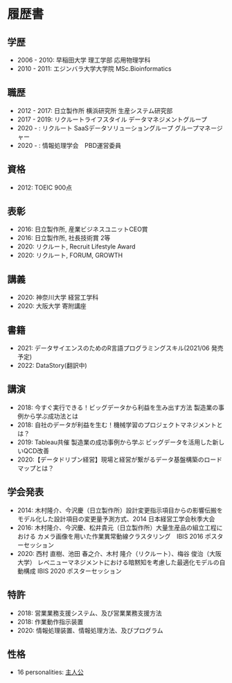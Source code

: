 # 履歴書

## 学歴

- 2006 - 2010: 早稲田大学 理工学部 応用物理学科
- 2010 - 2011: エジンバラ大学大学院 MSc.Bioinformatics

## 職歴

- 2012 - 2017: 日立製作所 横浜研究所 生産システム研究部
- 2017 - 2019: リクルートライフスタイル データマネジメントグループ
- 2020 - : リクルート SaaSデータソリューショングループ グループマネージャー
- 2020 - : 情報処理学会　PBD運営委員

## 資格

- 2012: TOEIC 900点

## 表彰

- 2016: 日立製作所, 産業ビジネスユニットCEO賞
- 2016: 日立製作所, 社長技術賞 2等
- 2020: リクルート, Recruit Lifestyle Award
- 2020: リクルート, FORUM, GROWTH

## 講義

- 2020: 神奈川大学 経営工学科
- 2020: 大阪大学 寄附講座

## 書籍

- 2021: データサイエンスのためのR言語プログラミングスキル(2021/06 発売予定)
- 2022: DataStory(翻訳中)

## 講演

- 2018: 今すぐ実行できる！ビッグデータから利益を生み出す方法 製造業の事例から学ぶ成功法とは
- 2018: 自社のデータが利益を生む！機械学習のプロジェクトマネジメントとは？
- 2019: Tableau共催 製造業の成功事例から学ぶ ビッグデータを活用した新しいQCD改善
- 2020:【データドリブン経営】現場と経営が繋がるデータ基盤構築のロードマップとは？

## 学会発表

- 2014: 木村隆介、今沢慶（日立製作所）設計変更指示項目からの影響伝搬をモデル化した設計項目の変更量予測方式、2014 日本経営工学会秋季大会
- 2016: 木村隆介、今沢慶、松井貴元（日立製作所）大量生産品の組立工程における カメラ画像を用いた作業異常動線クラスタリング　IBIS 2016 ポスターセッション
- 2020: 西村 直樹、池田 春之介、木村 隆介（リクルート）、梅谷 俊治（大阪大学） レベニューマネジメントにおける暗黙知を考慮した最適化モデルの自動構成 IBIS 2020 ポスターセッション

## 特許

- 2018: 営業業務支援システム、及び営業業務支援方法
- 2018: 作業動作指示装置
- 2020: 情報処理装置、情報処理方法、及びプログラム

## 性格

- 16 personalities: [主人公](https://www.16personalities.com/ja/enfj%E5%9E%8B%E3%81%AE%E6%80%A7%E6%A0%BC)
